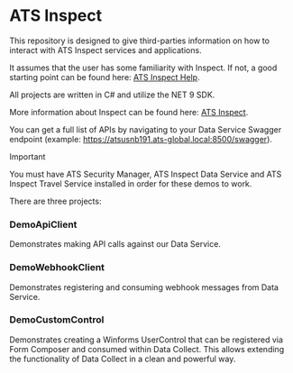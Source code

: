 # ATS Inspect

This repository is designed to give third-parties information on how to interact with ATS Inspect services and applications.

It assumes that the user has some familiarity with Inspect. If not, a good starting point can be found here: [ATS Inspect Help](https://ats-help.com/inspect/#t=Home.htm).

All projects are written in C# and utilize the NET 9 SDK.

More information about Inspect can be found here: [ATS Inspect](https://ats-global.com/ats-inspect).

You can get a full list of APIs by navigating to your Data Service Swagger endpoint (example: https://atsusnb191.ats-global.local:8500/swagger).

> [!IMPORTANT]
You must have ATS Security Manager, ATS Inspect Data Service and ATS Inspect Travel Service installed in order for these demos to work.

There are three projects:

### DemoApiClient
Demonstrates making API calls against our Data Service.

### DemoWebhookClient
Demonstrates registering and consuming webhook messages from Data Service.

### DemoCustomControl
Demonstrates creating a Winforms UserControl that can be registered via Form Composer and consumed within Data Collect. This allows extending the functionality of Data Collect in a clean and powerful way.